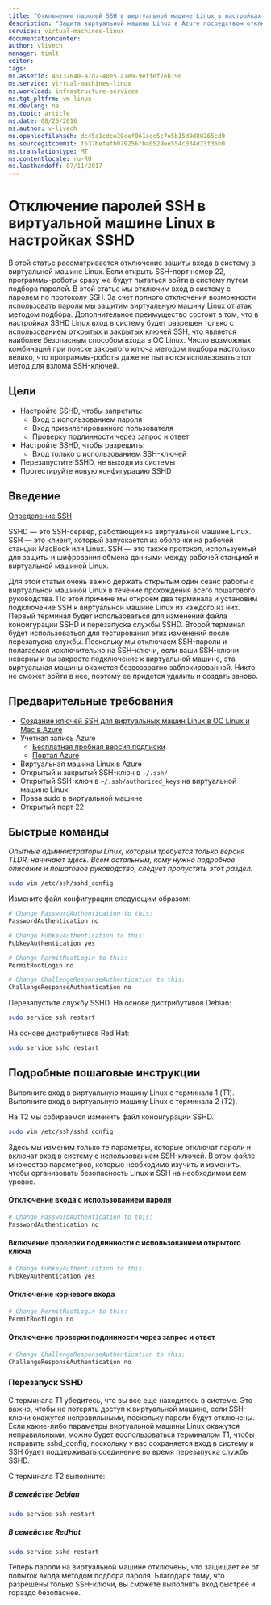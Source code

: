 ```yaml
---
title: "Отключение паролей SSH в виртуальной машине Linux в настройках SSHD | Документация Майкрософт"
description: "Защита виртуальной машины Linux в Azure посредством отключения входа с использованием пароля для SSH."
services: virtual-machines-linux
documentationcenter: 
author: vlivech
manager: timlt
editor: 
tags: 
ms.assetid: 46137640-a7d2-40e5-a1e9-9effef7eb190
ms.service: virtual-machines-linux
ms.workload: infrastructure-services
ms.tgt_pltfrm: vm-linux
ms.devlang: na
ms.topic: article
ms.date: 08/26/2016
ms.author: v-livech
ms.openlocfilehash: dc45a1cdce29cef061acc5c7e5b15d9d89265cd9
ms.sourcegitcommit: f537befafb079256fba0529ee554c034d73f36b0
ms.translationtype: MT
ms.contentlocale: ru-RU
ms.lasthandoff: 07/11/2017
---
```

# <a name="disable-ssh-passwords-on-your-linux-vm-by-configuring-sshd"></a>Отключение паролей SSH в виртуальной машине Linux в настройках SSHD
В этой статье рассматривается отключение защиты входа в систему в виртуальной машине Linux.  Если открыть SSH-порт номер 22, программы-роботы сразу же будут пытаться войти в систему путем подбора паролей.  В этой статье мы отключим вход в систему с паролем по протоколу SSH.  За счет полного отключения возможности использовать пароли мы защитим виртуальную машину Linux от атак методом подбора.  Дополнительное преимущество состоит в том, что в настройках SSHD Linux вход в систему будет разрешен только с использованием открытых и закрытых ключей SSH, что является наиболее безопасным способом входа в ОС Linux.  Число возможных комбинаций при поиске закрытого ключа методом подбора настолько велико, что программы-роботы даже не пытаются использовать этот метод для взлома SSH-ключей.

## <a name="goals"></a>Цели
* Настройте SSHD, чтобы запретить:
  * Вход с использованием пароля
  * Вход привилегированного пользователя
  * Проверку подлинности через запрос и ответ
* Настройте SSHD, чтобы разрешить:
  * Вход только с использованием SSH-ключей
* Перезапустите SSHD, не выходя из системы
* Протестируйте новую конфигурацию SSHD

## <a name="introduction"></a>Введение
[Определение SSH](https://en.wikipedia.org/wiki/Secure_Shell)

SSHD — это SSH-сервер, работающий на виртуальной машине Linux.  SSH — это клиент, который запускается из оболочки на рабочей станции MacBook или Linux.  SSH — это также протокол, используемый для защиты и шифрования обмена данными между рабочей станцией и виртуальной машиной Linux.

Для этой статьи очень важно держать открытым один сеанс работы с виртуальной машиной Linux в течение прохождения всего пошагового руководства.  По этой причине мы откроем два терминала и установим подключение SSH к виртуальной машине Linux из каждого из них.  Первый терминал будет использоваться для изменений файла конфигурации SSHD и перезапуска службы SSHD.  Второй терминал будет использоваться для тестирования этих изменений после перезапуска службы.  Поскольку мы отключаем SSH-пароли и полагаемся исключительно на SSH-ключи, если ваши SSH-ключи неверны и вы закроете подключение к виртуальной машине, эта виртуальная машины окажется безвозвратно заблокированной. Никто не сможет войти в нее, поэтому ее придется удалить и создать заново.

## <a name="prerequisites"></a>Предварительные требования
* [Создание ключей SSH для виртуальных машин Linux в ОС Linux и Mac в Azure](mac-create-ssh-keys.md?toc=%2fazure%2fvirtual-machines%2flinux%2ftoc.json)
* Учетная запись Azure
  * [Бесплатная пробная версия подписки](https://azure.microsoft.com/pricing/free-trial/)
  * [Портал Azure](http://portal.azure.com)
* Виртуальная машина Linux в Azure
* Открытый и закрытый SSH-ключ в `~/.ssh/`
* Открытый SSH-ключ в `~/.ssh/authorized_keys` на виртуальной машине Linux
* Права sudo в виртуальной машине
* Открытый порт 22

## <a name="quick-commands"></a>Быстрые команды
*Опытные администраторы Linux, которым требуется только версия TLDR, начинают здесь.  Всем остальным, кому нужно подробное описание и пошаговое руководство, следует пропустить этот раздел.*

```bash
sudo vim /etc/ssh/sshd_config
```

Измените файл конфигурации следующим образом:

```sh
# Change PasswordAuthentication to this:
PasswordAuthentication no

# Change PubkeyAuthentication to this:
PubkeyAuthentication yes

# Change PermitRootLogin to this:
PermitRootLogin no

# Change ChallengeResponseAuthentication to this:
ChallengeResponseAuthentication no
```

Перезапустите службу SSHD. На основе дистрибутивов Debian:

```bash
sudo service ssh restart
```

На основе дистрибутивов Red Hat:

```bash
sudo service sshd restart
```

## <a name="detailed-walk-through"></a>Подробные пошаговые инструкции
Выполните вход в виртуальную машину Linux с терминала 1 (T1).  Выполните вход в виртуальную машину Linux с терминала 2 (T2).

На T2 мы собираемся изменить файл конфигурации SSHD.  

```bash
sudo vim /etc/ssh/sshd_config
```

Здесь мы изменим только те параметры, которые отключат пароли и включат вход в систему с использованием SSH-ключей.  В этом файле множество параметров, которые необходимо изучить и изменить, чтобы организовать безопасность Linux и SSH на необходимом вам уровне.

#### <a name="disable-password-logins"></a>Отключение входа с использованием пароля

```sh
# Change PasswordAuthentication to this:
PasswordAuthentication no
```

#### <a name="enable-public-key-authentication"></a>Включение проверки подлинности с использованием открытого ключа

```sh
# Change PubkeyAuthentication to this:
PubkeyAuthentication yes
```

#### <a name="disable-root-login"></a>Отключение корневого входа

```sh
# Change PermitRootLogin to this:
PermitRootLogin no
```

#### <a name="disable-challenge-response-authentication"></a>Отключение проверки подлинности через запрос и ответ
```sh
# Change ChallengeResponseAuthentication to this:
ChallengeResponseAuthentication no
```

### <a name="restart-sshd"></a>Перезапуск SSHD
С терминала T1 убедитесь, что вы все еще находитесь в системе.  Это важно, чтобы не потерять доступ к виртуальной машине, если SSH-ключи окажутся неправильными, поскольку пароли будут отключены.  Если какие-либо параметры виртуальной машины Linux окажутся неправильными, можно будет воспользоваться терминалом T1, чтобы исправить sshd_config, поскольку у вас сохраняется вход в систему и SSH будет поддерживать соединение во время перезапуска службы SSHD.

С терминала T2 выполните:

##### <a name="on-the-debian-family"></a>В семействе Debian
```bash
sudo service ssh restart
```

##### <a name="on-the-redhat-family"></a>В семействе RedHat
```bash
sudo service sshd restart
```

Теперь пароли на виртуальной машине отключены, что защищает ее от попыток входа методом подбора пароля.  Благодаря тому, что разрешены только SSH-ключи, вы сможете выполнять вход быстрее и гораздо безопаснее.

